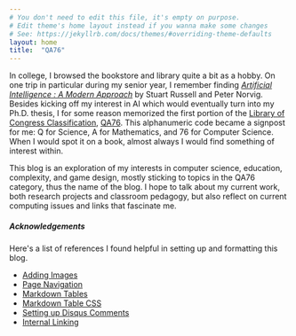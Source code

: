 ```yaml
---
# You don't need to edit this file, it's empty on purpose.
# Edit theme's home layout instead if you wanna make some changes
# See: https://jekyllrb.com/docs/themes/#overriding-theme-defaults
layout: home
title:  "QA76"
---
```


In college, I browsed the bookstore and library quite a bit as a hobby. On one trip
in particular during my senior year, I remember finding 
[_Artificial Intelligence : A Modern Approach_](http://www.amazon.com/Artificial-Intelligence-Modern-Approach-3rd/dp/0136042597/)
by Stuart Russell and Peter Norvig. Besides kicking off my interest in AI which would
eventually turn into my Ph.D. thesis, I for some
reason memorized the first portion of the 
[Library of Congress Classification](http://www.loc.gov/catdir/cpso/lcco/),
[QA76](http://www.slc.bc.ca/mac/qa76.htm). This alphanumeric code became a 
signpost for me: Q for Science, A for Mathematics,
and 76 for Computer Science. When I would spot it on a book,
almost always I would find something of interest within.

This blog is an exploration of my interests in computer science, education, 
complexity, and game design, mostly sticking to topics
in the QA76 category, thus the name of the blog. I hope to talk about my current work, 
both research projects and classroom pedagogy, but also reflect on current computing 
issues and links that fascinate me.

##### Acknowledgements

Here's a list of references I found helpful in setting up and formatting this blog.
* [Adding Images](https://dev-notes.eu/2016/01/images-in-kramdown-jekyll/)
* [Page Navigation](https://david.elbe.me/jekyll/2015/06/20/how-to-link-to-next-and-previous-post-with-jekyll.html)
* [Markdown Tables](https://www.tablesgenerator.com/markdown_tables)
* [Markdown Table CSS](https://stackoverflow.com/questions/28806135/jekyll-kramdown-how-to-display-table-border)
* [Setting up Disqus Comments](http://www.perfectlyrandom.org/2014/06/29/adding-disqus-to-your-jekyll-powered-github-pages/)
* [Internal Linking](https://stackoverflow.com/questions/4629675/jekyll-markdown-internal-links)

